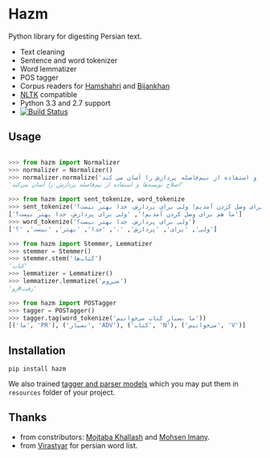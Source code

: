 Hazm
====

Python library for digesting Persian text.

+ Text cleaning
+ Sentence and word tokenizer
+ Word lemmatizer
+ POS tagger
+ Corpus readers for [Hamshahri](http://ece.ut.ac.ir/dbrg/hamshahri/) and [Bijankhan](http://ece.ut.ac.ir/dbrg/bijankhan/)
+ [NLTK](http://nltk.org/) compatible
+ Python 3.3 and 2.7 support
+ [![Build Status](https://travis-ci.org/nournia/hazm.png)](https://travis-ci.org/nournia/hazm)

## Usage

```python

>>> from hazm import Normalizer
>>> normalizer = Normalizer()
>>> normalizer.normalize('اصلاح نويسه ها و استفاده از نیم‌فاصله پردازش را آسان مي كند')
'اصلاح نویسه‌ها و استفاده از نیم‌فاصله پردازش را آسان می‌کند'

>>> from hazm import sent_tokenize, word_tokenize
>>> sent_tokenize('ما هم برای وصل کردن آمدیم! ولی برای پردازش، جدا بهتر نیست؟')
['ما هم برای وصل کردن آمدیم!', 'ولی برای پردازش، جدا بهتر نیست؟']
>>> word_tokenize('ولی برای پردازش، جدا بهتر نیست؟')
['ولی', 'برای', 'پردازش', '،', 'جدا', 'بهتر', 'نیست', '؟']

>>> from hazm import Stemmer, Lemmatizer
>>> stemmer = Stemmer()
>>> stemmer.stem('کتاب‌ها')
'کتاب'
>>> lemmatizer = Lemmatizer()
>>> lemmatizer.lemmatize('می‌روم')
'رفت#رو'

>>> from hazm import POSTagger
>>> tagger = POSTagger()
>>> tagger.tag(word_tokenize('ما بسیار کتاب می‌خوانیم'))
[('ما', 'PR'), ('بسیار', 'ADV'), ('کتاب', 'N'), ('می‌خوانیم', 'V')]

```

## Installation

	pip install hazm

We also trained [tagger and parser models](http://dl.dropboxusercontent.com/u/90405495/resources.zip) which you may put them in `resources` folder of your project.

## Thanks

+ from constributors: [Mojtaba Khallash](https://github.com/mojtaba-khallash) and [Mohsen Imany](https://github.com/imani).
+ from [Virastyar](http://virastyar.ir/) for persian word list.
